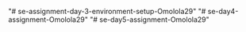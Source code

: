 "# se-assignment-day-3-environment-setup-Omolola29" 
"# se-day4-assignment-Omolola29" 
"# se-day5-assignment-Omolola29" 
